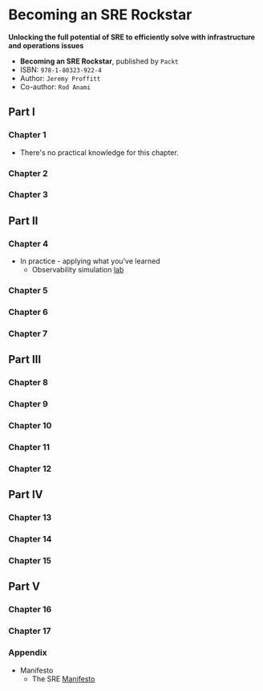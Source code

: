 # Becoming an SRE Rockstar
**Unlocking the full potential of SRE to efficiently solve with infrastructure and operations issues**

* **Becoming an SRE Rockstar**, published by `Packt`
* ISBN: `978-1-80323-922-4`
* Author: `Jeremy Proffitt`
* Co-author: `Rod Anami`

## Part I

### Chapter 1

* There's no practical knowledge for this chapter.

### Chapter 2

### Chapter 3

## Part II

### Chapter 4

* In practice - applying what you’ve learned
  * Observability simulation [lab](./Chapter-4/observability-simulation-lab.md)

### Chapter 5

### Chapter 6

### Chapter 7

## Part III

### Chapter 8

### Chapter 9

### Chapter 10

### Chapter 11

### Chapter 12

## Part IV

### Chapter 13

### Chapter 14

### Chapter 15

## Part V

### Chapter 16

### Chapter 17

### Appendix

* Manifesto
  * The SRE [Manifesto](./Appendix/sre-manifesto.md)
